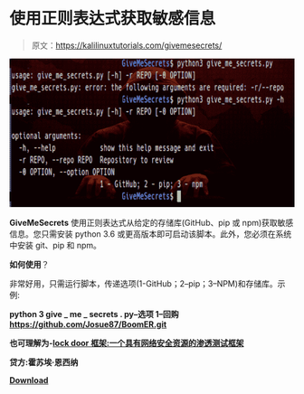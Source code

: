 # 使用正则表达式获取敏感信息

> 原文：<https://kalilinuxtutorials.com/givemesecrets/>

[![GiveMeSecrets : Use Regular Expressions To Get Sensitive Information](img//718a5b0550ed9e36123f7c0511e62dd7.png "GiveMeSecrets : Use Regular Expressions To Get Sensitive Information")](https://1.bp.blogspot.com/-LzLBg0mgFYM/XZhA1Go2MoI/AAAAAAAACzE/EoVD__rdJNkrBn8oEakEjSlwfCf8zHGqgCLcBGAsYHQ/s1600/GiveMeSecrets%2B%25281%2529.png)

**GiveMeSecrets** 使用正则表达式从给定的存储库(GitHub、pip 或 npm)获取敏感信息。您只需安装 python 3.6 或更高版本即可启动该脚本。此外，您必须在系统中安装 git、pip 和 npm。

**如何使用**？

非常好用，只需运行脚本，传递选项(1-GitHub；2–pip；3–NPM)和存储库。示例:

**python 3 give _ me _ secrets . py–选项 1–回购 https://github.com/Josue87/BoomER.git**

**也可理解为-[lock door 框架:一个具有网络安全资源的渗透测试框架](https://kalilinuxtutorials.com/lockdoor-framework-penetration-testing-framework-cyber-security/)**

**贷方:霍苏埃·恩西纳**

[**Download**](https://github.com/Josue87/GiveMeSecrets)